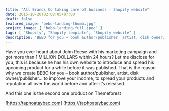 ```yaml
---
title: "All Brands Co taking care of business - Shopify website"
date: 2015-10-20T02:08:05+07:00
draft: false
featured_image: "bebo-landing-thumb.jpg"
project_image: [ "bebo-landing-full.jpeg" ]
tags: [ "Shopify", "Shopify template", "Shopify website" ]
description: "BEBO for you – book author/publisher, artist, disk owner/publisher… to improve your income, to spread your products and reputation all over the world before and after it’s realeased."
---
```


Have you ever heard about John Reese with his marketing campaign and got more than 1 MILLION DOLLARS within 24 hours? Let me disclose for you, this is because he has his own website to introduce and spread his upcoming product for a while before it was published. That is the reason why we create BEBO for you – book author/publisher, artist, disk owner/publisher… to improve your income, to spread your products and reputation all over the world before and after it’s released.

And this one is the second one product on Themeforest

[https://taphoataybac.com] (https://taphoataybac.com)